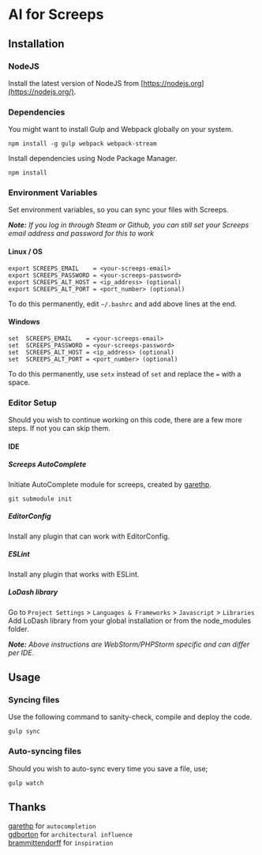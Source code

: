 # AI for Screeps
## Installation
### NodeJS
Install the latest version of NodeJS from [https://nodejs.org](https://nodejs.org/). 

### Dependencies
You might want to install Gulp and Webpack globally on your system.
```
npm install -g gulp webpack webpack-stream
```
Install dependencies using Node Package Manager.
``` 
npm install
```
### Environment Variables
Set environment variables, so you can sync your files with Screeps.  

_**Note:** If you log in through Steam or Github, you can still set 
your Screeps email address and password for this to work_
#### Linux / OS
```
export SCREEPS_EMAIL    = <your-screeps-email>
export SCREEPS_PASSWORD = <your-screeps-password>
export SCREEPS_ALT_HOST = <ip_address> (optional)
export SCREEPS_ALT_PORT = <port_number> (optional)
```
To do this permanently, edit `~/.bashrc` and add above lines at the end.
#### Windows
```
set  SCREEPS_EMAIL    = <your-screeps-email>
set  SCREEPS_PASSWORD = <your-screeps-password>
set  SCREEPS_ALT_HOST = <ip_address> (optional)
set  SCREEPS_ALT_PORT = <port_number> (optional)
```
To do this permanently, use `setx` instead of `set` and replace 
the `=` with a space.
### Editor Setup
Should you wish to continue working on this code, there are a few more 
steps. If not you can skip them.
#### IDE
##### Screeps AutoComplete
Initiate AutoComplete module for screeps, created by
[garethp](https://github.com/Garethp/ScreepsAutocomplete).
```
git submodule init
```
##### EditorConfig
Install any plugin that can work with EditorConfig.
##### ESLint
Install any plugin that works with ESLint.
##### LoDash library
Go to `Project Settings` > `Languages & Frameworks` > `Javascript` > `Libraries`  
Add LoDash library from your global installation or from the node_modules 
folder.  

_**Note:** Above instructions are WebStorm/PHPStorm specific and can differ per IDE._
## Usage
### Syncing files
Use the following command to sanity-check, compile and deploy the code.
```
gulp sync
```
### Auto-syncing files
Should you wish to auto-sync every time you save a file, use;
```
gulp watch
```
## Thanks
[garethp](https://github.com/garethp) for `autocompletion`  
[gdborton](https://github.com/gdborton) for `architectural influence`  
[brammittendorff](https://github.com/brammittendorff) for `inspiration`
